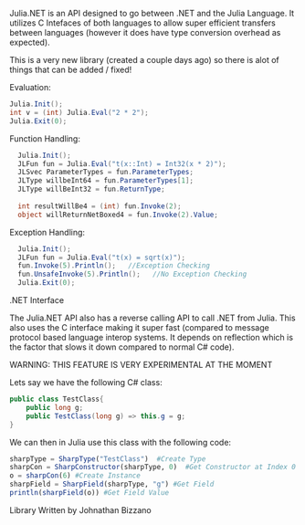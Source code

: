 Julia.NET is an API designed to go between .NET and the Julia Language. It utilizes C Intefaces of both languages to allow super efficient transfers between languages (however it does have type conversion overhead as expected). 

This is a very new library (created a couple days ago) so there is alot of things that can be added / fixed!


Evaluation:
```csharp
Julia.Init();
int v = (int) Julia.Eval("2 * 2");
Julia.Exit(0);
```

Function Handling:
```csharp
  Julia.Init();
  JLFun fun = Julia.Eval("t(x::Int) = Int32(x * 2)");
  JLSvec ParameterTypes = fun.ParameterTypes;
  JLType willbeInt64 = fun.ParameterTypes[1];
  JLType willBeInt32 = fun.ReturnType;
  
  int resultWillBe4 = (int) fun.Invoke(2);
  object willReturnNetBoxed4 = fun.Invoke(2).Value;
```

Exception Handling:
```csharp
  Julia.Init();
  JLFun fun = Julia.Eval("t(x) = sqrt(x)");
  fun.Invoke(5).Println();   //Exception Checking
  fun.UnsafeInvoke(5).Println();   //No Exception Checking
  Julia.Exit(0);  
```



.NET Interface

The Julia.NET API also has a reverse calling API to call .NET from Julia. This also uses the C interface making it super fast (compared to message protocol based language interop systems. It depends on reflection which is the factor that slows it down compared to normal C# code).

WARNING: THIS FEATURE IS VERY EXPERIMENTAL AT THE MOMENT

Lets say we have the following C# class:
```csharp
public class TestClass{
    public long g;
    public TestClass(long g) => this.g = g;
}
```

We can then in Julia use this class with the following code:
```julia
sharpType = SharpType("TestClass")  #Create Type
sharpCon = SharpConstructor(sharpType, 0)  #Get Constructor at Index 0
o = sharpCon(6) #Create Instance
sharpField = SharpField(sharpType, "g") #Get Field
println(sharpField(o)) #Get Field Value
```



Library Written by Johnathan Bizzano
